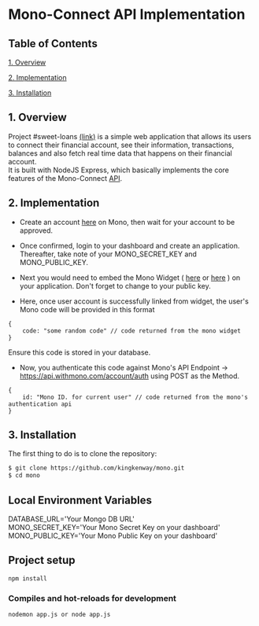 # Mono-Connect API Implementation

## Table of Contents  

[1. Overview](#1-overview) 

[2. Implementation](#2-implementation) 

[3. Installation](#3-installation)  


## 1. Overview  

Project #sweet-loans [(link)](https://sweet-loans.herokuapp.com/) is a simple web application that allows its users to connect their financial account, see their information, transactions, balances and also fetch real time data that happens on their financial account.  
It is built with NodeJS Express, which basically implements the core features of the Mono-Connect [API](https://docs.mono.co/reference).  

## 2. Implementation  

- Create an account [here](https://app.withmono.com/register) on Mono, then wait for your account to be approved.  

- Once confirmed, login to your dashboard and create an application. Thereafter, take note of your MONO_SECRET_KEY and MONO_PUBLIC_KEY.  

- Next you would need to embed the Mono Widget ( [here](https://docs.mono.co/docs) or [here](https://github.com/withmono/A-sample-widget-setup) ) on your application. Don't forget to change to your public key.  

- Here, once user account is successfully linked from widget, the user's Mono code will be provided in this format  
```
{
	code: "some random code" // code returned from the mono widget
}
```  
Ensure this code is stored in your database.  

- Now, you authenticate this code against Mono's API Endpoint -> https://api.withmono.com/account/auth using POST as the Method.
```
{
	id: "Mono ID. for current user" // code returned from the mono's authentication api
}
```  


## 3. Installation

The first thing to do is to clone the repository:


```sh
$ git clone https://github.com/kingkenway/mono.git
$ cd mono
```

## Local Environment Variables
DATABASE_URL='Your Mongo DB URL'  
MONO_SECRET_KEY='Your Mono Secret Key on your dashboard'  
MONO_PUBLIC_KEY='Your Mono Public Key on your dashboard'  

## Project setup
```
npm install
```

### Compiles and hot-reloads for development
```
nodemon app.js or node app.js
```
